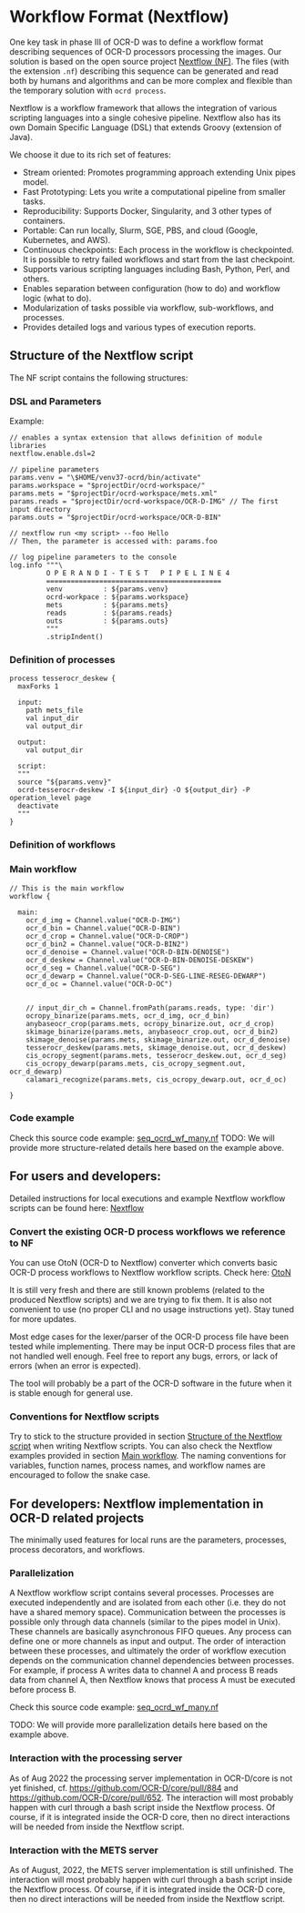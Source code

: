# Workflow Format (Nextflow)

One key task in phase III of OCR-D was to define a workflow format describing sequences of OCR-D processors processing the images. Our solution is based on the open source project [Nextflow (NF)](https://www.nextflow.io/).
The files (with the extension ```.nf```) describing this sequence can be generated and read both by humans and algorithms and can be more complex and flexible than the temporary solution with
```ocrd process```.

Nextflow is a workflow framework that allows the integration of various scripting languages into a single cohesive pipeline. 
Nextflow also has its own Domain Specific Language (DSL) that extends Groovy (extension of Java).

We choose it due to its rich set of features:
- Stream oriented: Promotes programming approach extending Unix pipes model.
- Fast Prototyping: Lets you write a computational pipeline from smaller tasks.
- Reproducibility: Supports Docker, Singularity, and 3 other types of containers.
- Portable: Can run locally, Slurm, SGE, PBS, and cloud (Google, Kubernetes, and AWS).
- Continuous checkpoints: Each process in the workflow is checkpointed. It is possible to retry 
failed workflows and start from the last checkpoint.
- Supports various scripting languages including Bash, Python, Perl, and others.
- Enables separation between configuration (how to do) and workflow logic (what to do).
- Modularization of tasks possible via workflow, sub-workflows, and processes.
- Provides detailed logs and various types of execution reports.

## Structure of the Nextflow script
The NF script contains the following structures:

### DSL and Parameters

Example:

```
// enables a syntax extension that allows definition of module libraries
nextflow.enable.dsl=2

// pipeline parameters
params.venv = "\$HOME/venv37-ocrd/bin/activate"
params.workspace = "$projectDir/ocrd-workspace/"
params.mets = "$projectDir/ocrd-workspace/mets.xml"
params.reads = "$projectDir/ocrd-workspace/OCR-D-IMG" // The first input directory
params.outs = "$projectDir/ocrd-workspace/OCR-D-BIN"

// nextflow run <my script> --foo Hello
// Then, the parameter is accessed with: params.foo

// log pipeline parameters to the console
log.info """\
         O P E R A N D I - T E S T   P I P E L I N E 4
         ===========================================
         venv          : ${params.venv}
         ocrd-workpace : ${params.workspace}
         mets          : ${params.mets}
         reads         : ${params.reads}
         outs          : ${params.outs}
         """
         .stripIndent()
```
### Definition of processes

```
process tesserocr_deskew {
  maxForks 1
	
  input:
    path mets_file
    val input_dir
    val output_dir
	
  output:
    val output_dir
	
  script:
  """
  source "${params.venv}"
  ocrd-tesserocr-deskew -I ${input_dir} -O ${output_dir} -P operation_level page
  deactivate
  """	
}
```
### Definition of workflows

### Main workflow

```
// This is the main workflow
workflow {

  main:
    ocr_d_img = Channel.value("OCR-D-IMG")
    ocr_d_bin = Channel.value("OCR-D-BIN")
    ocr_d_crop = Channel.value("OCR-D-CROP")
    ocr_d_bin2 = Channel.value("OCR-D-BIN2")
    ocr_d_denoise = Channel.value("OCR-D-BIN-DENOISE")
    ocr_d_deskew = Channel.value("OCR-D-BIN-DENOISE-DESKEW")
    ocr_d_seg = Channel.value("OCR-D-SEG")
    ocr_d_dewarp = Channel.value("OCR-D-SEG-LINE-RESEG-DEWARP")
    ocr_d_oc = Channel.value("OCR-D-OC")
  
  
    // input_dir_ch = Channel.fromPath(params.reads, type: 'dir')
    ocropy_binarize(params.mets, ocr_d_img, ocr_d_bin)
    anybaseocr_crop(params.mets, ocropy_binarize.out, ocr_d_crop)
    skimage_binarize(params.mets, anybaseocr_crop.out, ocr_d_bin2)
    skimage_denoise(params.mets, skimage_binarize.out, ocr_d_denoise)
    tesserocr_deskew(params.mets, skimage_denoise.out, ocr_d_deskew)
    cis_ocropy_segment(params.mets, tesserocr_deskew.out, ocr_d_seg)
    cis_ocropy_dewarp(params.mets, cis_ocropy_segment.out, ocr_d_dewarp)
    calamari_recognize(params.mets, cis_ocropy_dewarp.out, ocr_d_oc)

}
```

### Code example
Check this source code example: [seq_ocrd_wf_many.nf](https://github.com/subugoe/operandi/blob/main/ExampleWorkflows/Nextflow/workflow4/seq_ocrd_wf_many.nf)
TODO: We will provide more structure-related details here based on the example above.

## For users and developers:
Detailed instructions for local executions and example Nextflow workflow scripts can be found here: [Nextflow](https://github.com/subugoe/operandi/tree/master/ExampleWorkflows/Nextflow)

### Convert the existing OCR-D process workflows we reference to NF
You can use OtoN (OCR-D to Nextflow) converter which converts basic OCR-D process workflows to Nextflow workflow scripts. Check here: [OtoN](https://github.com/MehmedGIT/OtoN_Converter)

It is still very fresh and there are still known problems (related to the produced Nextflow scripts) and we are trying to fix them. 
It is also not convenient to use (no proper CLI and no usage instructions yet). 
Stay tuned for more updates. 

Most edge cases for the lexer/parser of the OCR-D process file have been tested while implementing. 
There may be input OCR-D process files that are not handled well enough. Feel free to report any bugs, errors, or lack of errors (when an error is expected). 

The tool will probably be a part of the OCR-D software in the future when it is stable enough for general use.

### Conventions for Nextflow scripts
Try to stick to the structure provided in section [Structure of the Nextflow script](#structure-of-the-nextflow-script) when writing Nextflow scripts. 
You can also check the Nextflow examples provided in section [Main workflow](#main-workflow). 
The naming conventions for variables, function names, process names, and workflow names are encouraged to follow the snake case.

## For developers: Nextflow implementation in OCR-D related projects
The minimally used features for local runs are the parameters, processes, process decorators, and workflows.

### Parallelization

A Nextflow workflow script contains several processes. Processes are executed independently and are isolated from each other (i.e. they do not have a shared memory space). 
Communication between the processes is possible only through data channels (similar to the pipes model in Unix). These channels are basically asynchronous FIFO queues. 
Any process can define one or more channels as input and output. 
The order of interaction between these processes, and ultimately the order of workflow execution depends on the communication channel dependencies between processes. 
For example, if process A writes data to channel A and process B reads data from channel A, then Nextflow knows that process A must be executed before process B.

Check this source code example: [seq_ocrd_wf_many.nf](https://github.com/subugoe/operandi/blob/master/ExampleWorkflows/Nextflow/workflow4/seq_ocrd_wf_many.nf)

TODO: We will provide more parallelization details here based on the example above.

### Interaction with the processing server
As of Aug 2022 the processing server implementation in OCR-D/core is not yet finished, cf. https://github.com/OCR-D/core/pull/884 and https://github.com/OCR-D/core/pull/652. 
The interaction will most probably happen with curl through a bash script inside the Nextflow process. 
Of course, if it is integrated inside the OCR-D core, then no direct interactions will be needed from inside the Nextflow script.

### Interaction with the METS server
As of August, 2022, the METS server implementation is still unfinished.
The interaction will most probably happen with curl through a bash script inside the Nextflow process. 
Of course, if it is integrated inside the OCR-D core, then no direct interactions will be needed from inside the Nextflow script.
